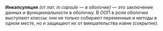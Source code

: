 **Инкапсуляция** _(от лат. in capsule — в оболочке)_ — это заключение данных и функциональности в оболочку. В ООП в роли оболочки выступают классы: они не только собирают переменные и методы в одном месте, но и защищают их от вмешательства извне _(сокрытие)_.